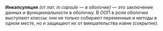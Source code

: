 **Инкапсуляция** _(от лат. in capsule — в оболочке)_ — это заключение данных и функциональности в оболочку. В ООП в роли оболочки выступают классы: они не только собирают переменные и методы в одном месте, но и защищают их от вмешательства извне _(сокрытие)_.